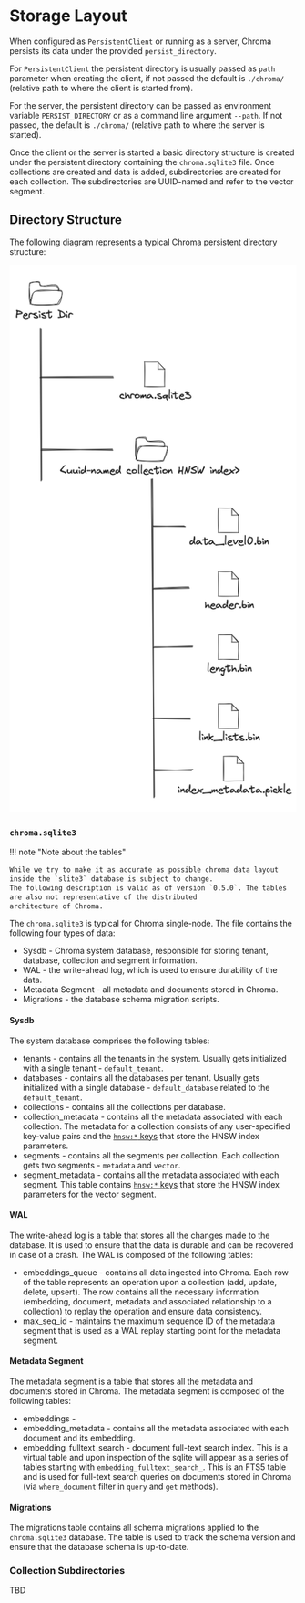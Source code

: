 # Storage Layout

When configured as `PersistentClient` or running as a server, Chroma persists its data under the
provided `persist_directory`.

For `PersistentClient` the persistent directory is usually passed as `path` parameter when creating the client, if not
passed the default is `./chroma/` (relative path to where the client is started from).

For the server, the persistent directory can be passed as environment variable `PERSIST_DIRECTORY` or as a command line
argument `--path`. If not passed, the default is `./chroma/` (relative path to where the server is started).

Once the client or the server is started a basic directory structure is created under the persistent directory
containing the `chroma.sqlite3` file. Once collections are created and data is added, subdirectories are created for
each collection. The subdirectories are UUID-named and refer to the vector segment.

## Directory Structure

The following diagram represents a typical Chroma persistent directory structure:

![Persistent Directory Layout](../assets/images/persistent-dir-layout.png)

### `chroma.sqlite3`

!!! note "Note about the tables"

    While we try to make it as accurate as possible chroma data layout inside the `slite3` database is subject to change.
    The following description is valid as of version `0.5.0`. The tables are also not representative of the distributed
    architecture of Chroma.

The `chroma.sqlite3` is typical for Chroma single-node. The file contains the following four types of data:

- Sysdb - Chroma system database, responsible for storing tenant, database, collection and segment information.
- WAL - the write-ahead log, which is used to ensure durability of the data.
- Metadata Segment - all metadata and documents stored in Chroma.
- Migrations - the database schema migration scripts.

#### Sysdb

The system database comprises the following tables:

- tenants - contains all the tenants in the system. Usually gets initialized with a single tenant - `default_tenant`.
- databases - contains all the databases per tenant. Usually gets initialized with a single
  database - `default_database` related to the `default_tenant`.
- collections - contains all the collections per database.
- collection_metadata - contains all the metadata associated with each collection. The metadata for a collection
  consists of any user-specified key-value pairs and the [`hnsw:*` keys](configuration.md#hnsw-configuration) that store
  the HNSW index parameters.
- segments - contains all the segments per collection. Each collection gets two segments - `metadata` and `vector`.
- segment_metadata - contains all the metadata associated with each segment. This table
  contains [`hnsw:*` keys](configuration.md#hnsw-configuration) that store the HNSW index parameters for the vector
  segment.

#### WAL

The write-ahead log is a table that stores all the changes made to the database. It is used to ensure that the data is
durable and can be recovered in case of a crash. The WAL is composed of the following tables:

- embeddings_queue - contains all data ingested into Chroma. Each row of the table represents an operation upon a
  collection (add, update, delete, upsert). The row contains all the necessary information (embedding, document,
  metadata and associated relationship to a collection) to replay the operation and ensure data consistency.
- max_seq_id - maintains the maximum sequence ID of the metadata segment that is used as a WAL replay starting point for
  the metadata segment.

#### Metadata Segment

The metadata segment is a table that stores all the metadata and documents stored in Chroma. The metadata segment is
composed of the following tables:

- embeddings -
- embedding_metadata - contains all the metadata associated with each document and its embedding.
- embedding_fulltext_search - document full-text search index. This is a virtual table and upon inspection of the sqlite
  will appear as a series of tables starting with `embedding_fulltext_search_`. This is an FTS5 table and is used for
  full-text search queries on documents stored in Chroma (via `where_document` filter in `query` and `get` methods).

#### Migrations

The migrations table contains all schema migrations applied to the `chroma.sqlite3` database. The table is used to track
the schema version and ensure that the database schema is up-to-date.

### Collection Subdirectories

TBD
